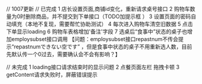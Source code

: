 
// 1007更新
// 已完成
1 店长设置页面,商铺id变化，重新请求桌号接口
2 购物车数量为0时删除商品，并不提交到下单接口（TODO加提示框  ）
3 设置页面的密码自动填充（本地不复现，需要帮忙协助测试）
4 每次进入购物车清空旧数据
5 点击下单显示loading
6 购物车表格增加'备注'字段
7 选桌后“食事中”状态的桌子也增加employsubset接口调用
【问题：employsubset接口repastnum不传会提示“repastnumできない空です” ，但是食事中状态的桌子不用重新选人数，目前先默认传一个0过去，需要确认会不会有影响？】

// 未完成
1 loading接口请求结束时的显示问题
2 点餐页面左栏 拖拽卡顿
3 getContent请求失败时，屏蔽错误提示